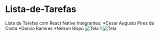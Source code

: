 # Lista-de-Tarefas
Lista de Tarefas com React Native
Integrantes:
*Cesar Augusto Pires da Costa
*Darcio Ramires
*Nelson Bispo
![Tela 1](https://user-images.githubusercontent.com/88549910/162541304-6dc0f942-bf2b-451d-9fe4-cb8c5da905dd.jpeg)
![Tela](https://user-images.githubusercontent.com/88549910/162541333-4b13b818-7029-4b94-a2bd-c83515d2743a.jpeg)
